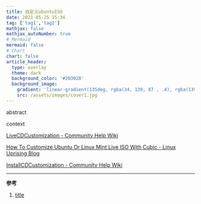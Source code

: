 ```yaml
---
title: 自定义ubuntuISO
date: 2021-05-25 15:34
tag: ['tag1','tag2']
mathjax: false
mathjax_autoNumber: true
# Mermaid
mermaid: false
# Chart
chart: false
article_header:
  type: overlay
  theme: dark
  background_color: '#203028'
  background_image:
    gradient: 'linear-gradient(135deg, rgba(34, 139, 87 , .4), rgba(139, 34, 139, .4))'
    src: /assets/images/cover1.jpg
---
```


abstract

<!--more-->

context

[LiveCDCustomization - Community Help Wiki](https://help.ubuntu.com/community/LiveCDCustomization)

[How To Customize Ubuntu Or Linux Mint Live ISO With Cubic - Linux Uprising Blog](https://www.linuxuprising.com/2018/07/how-to-customize-ubuntu-or-linux-mint.html)

[InstallCDCustomization - Community Help Wiki](https://help.ubuntu.com/community/InstallCDCustomization)


---

**参考**
1. [title](url)
